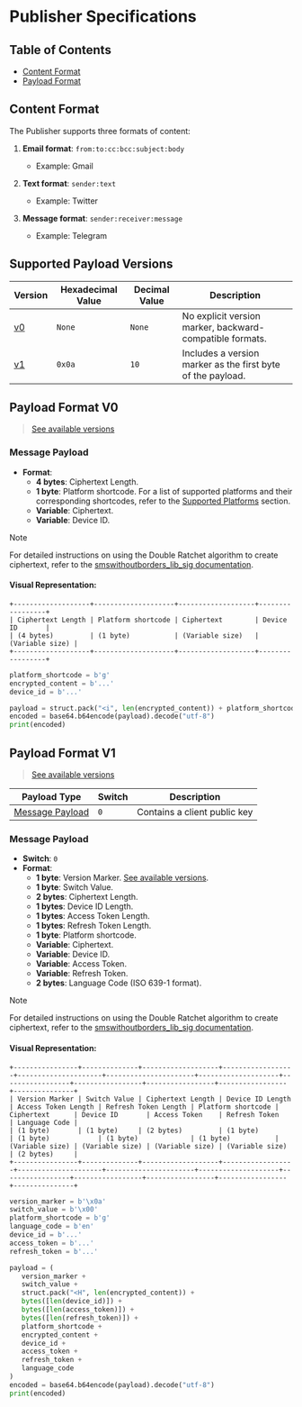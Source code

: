 # Publisher Specifications

## Table of Contents

- [Content Format](#content-format)
- [Payload Format](#payload-format)

## Content Format

The Publisher supports three formats of content:

1. **Email format**: `from:to:cc:bcc:subject:body`

   - Example: Gmail

2. **Text format**: `sender:text`

   - Example: Twitter

3. **Message format**: `sender:receiver:message`
   - Example: Telegram

## Supported Payload Versions

| **Version**              | **Hexadecimal Value** | **Decimal Value** | **Description**                                             |
| ------------------------ | --------------------- | ----------------- | ----------------------------------------------------------- |
| [v0](#payload-format-v0) | `None`                | `None`            | No explicit version marker, backward-compatible formats.    |
| [v1](#payload-format-v1) | `0x0a`                | `10`              | Includes a version marker as the first byte of the payload. |

## Payload Format V0

> [See available versions](#supported-payload-versions)

### Message Payload

- **Format**:
  - **4 bytes**: Ciphertext Length.
  - **1 byte**: Platform shortcode. For a list of supported platforms and their corresponding shortcodes, refer to the [Supported Platforms](/docs/grpc.md#supported-platforms) section.
  - **Variable**: Ciphertext.
  - **Variable**: Device ID.

> [!NOTE]
>
> For detailed instructions on using the Double Ratchet algorithm to create ciphertext, refer to the [smswithoutborders_lib_sig documentation](https://github.com/smswithoutborders/lib_signal_double_ratchet_python?tab=readme-ov-file#double-ratchet-implementations).

#### Visual Representation:

```plaintext
+-------------------+--------------------+-------------------+-----------------+
| Ciphertext Length | Platform shortcode | Ciphertext        | Device ID       |
| (4 bytes)         | (1 byte)           | (Variable size)   | (Variable size) |
+-------------------+--------------------+-------------------+-----------------+
```

```python
platform_shortcode = b'g'
encrypted_content = b'...'
device_id = b'...'

payload = struct.pack("<i", len(encrypted_content)) + platform_shortcode + encrypted_content + device_id
encoded = base64.b64encode(payload).decode("utf-8")
print(encoded)
```

## Payload Format V1

> [See available versions](#supported-payload-versions)

| **Payload Type**                    | **Switch** | **Description**              |
| ----------------------------------- | ---------- | ---------------------------- |
| [Message Payload](#message-payload) | `0`        | Contains a client public key |

### Message Payload

- **Switch**: `0`
- **Format**:
  - **1 byte**: Version Marker. [See available versions](#supported-payload-versions).
  - **1 byte**: Switch Value.
  - **2 bytes**: Ciphertext Length.
  - **1 bytes**: Device ID Length.
  - **1 bytes**: Access Token Length.
  - **1 bytes**: Refresh Token Length.
  - **1 byte**: Platform shortcode.
  - **Variable**: Ciphertext.
  - **Variable**: Device ID.
  - **Variable**: Access Token.
  - **Variable**: Refresh Token.
  - **2 bytes**: Language Code (ISO 639-1 format).

> [!NOTE]
>
> For detailed instructions on using the Double Ratchet algorithm to create ciphertext, refer to the [smswithoutborders_lib_sig documentation](https://github.com/smswithoutborders/lib_signal_double_ratchet_python?tab=readme-ov-file#double-ratchet-implementations).

#### Visual Representation:

```plaintext
+----------------+--------------+-------------------+------------------+---------------------+----------------------+--------------------+-----------------+-----------------+-----------------+-----------------+---------------+
| Version Marker | Switch Value | Ciphertext Length | Device ID Length | Access Token Length | Refresh Token Length | Platform shortcode | Ciphertext      | Device ID       | Access Token    | Refresh Token   | Language Code |
| (1 byte)       | (1 byte)     | (2 bytes)         | (1 byte)         | (1 byte)            | (1 byte)             | (1 byte)           | (Variable size) | (Variable size) | (Variable size) | (Variable size) | (2 bytes)     |
+----------------+--------------+-------------------+------------------+---------------------+----------------------+--------------------+-----------------+-----------------+-----------------+-----------------+---------------+
```

```python
version_marker = b'\x0a'
switch_value = b'\x00'
platform_shortcode = b'g'
language_code = b'en'
device_id = b'...'
access_token = b'...'
refresh_token = b'...'

payload = (
   version_marker +
   switch_value +
   struct.pack("<H", len(encrypted_content)) +
   bytes([len(device_id)]) +
   bytes([len(access_token)]) +
   bytes([len(refresh_token)]) +
   platform_shortcode +
   encrypted_content +
   device_id +
   access_token +
   refresh_token +
   language_code
)
encoded = base64.b64encode(payload).decode("utf-8")
print(encoded)
```
